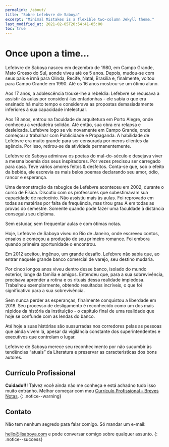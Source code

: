 ```yaml
---
permalink: /about/
title: "Sobre Lefebvre de Saboya"
excerpt: "Minimal Mistakes is a flexible two-column Jekyll theme."
last_modified_at: 2021-02-05T20:54:41-05:00
toc: true
---
```


# Once upon a time...

Lefebvre de Saboya nasceu em dezembro de 1980, em Campo Grande, Mato Grosso do Sul, aonde viveu até os 5 anos. Depois, mudou-se com seus pais e irmã para Olinda, Recife, Natal, Brasília e, finalmente, voltou para Campo Grande em 1990. Até os 16 anos mostrou-se um ótimo aluno.

Aos 17 anos, a adolescência trouxe-lhe a rebeldia: Lefebvre se recusava a assistir às aulas por considerá-las enfadonhas - ele sabia o que era ensinado há muito tempo e considerava as propostas demasiadamente inferiores à sua capacidade intelectual.

Aos 18 anos, entrou na faculdade de arquitetura em Porto Alegre, onde conheceu a verdadeira solidão. Até então, sua obra era relapsa e desleixada. Lefebvre logo se viu novamente em Campo Grande, onde começou a trabalhar com Publicidade e Propaganda. A habilidade de Lefebvre era muito grande para ser censurada por meros clientes da agência. Por isso, retirou-se da atividade permanentemente.

Lefebvre de Saboya admirava os poetas do mal-do-século e desejava viver a mesma boemia dos seus inspiradores. Por vezes precisou ser carregado para casa. Teve vários amores feitos & desfeitos. Conta-se que, sob o efeito da bebida, ele escrevia os mais belos poemas declarando seu amor, ódio, rancor e esperança.

Uma demonstração da rabugice de Lefebvre aconteceu em 2002, durante o curso de Física. Discutiu com os professores que subestimavam sua capacidade de raciocínio. Não assistiu mais às aulas. Foi reprovado em todas as matérias por falta de frequência, mas tirou grau A em todas as provas do semestre. Somente quando pode fazer uma faculdade à distância conseguiu seu diploma.

Sem estudar, sem frequentar aulas e com ótimas notas.

Hoje, Lefebvre de Saboya viveu no Rio de Janeiro, onde escreveu contos, ensaios e começou a produção de seu primeiro romance. Foi embora quando primeira oportunidade o encontrou.

Em 2012 aceitou, ingênuo, um grande desafio. Lefebvre não sabia que, ao entrar naquele grande banco comercial de varejo, seu destino mudaria.

Por cinco longos anos viveu dentro desse banco, isolado do mundo exterior, longe da família e amigos. Entendeu que, para a sua sobrevivência, precisava aprender a rotina e os rituais dessa realidade impiedosa. Trabalhou exemplarmente, obtendo resultados incríveis, o que foi significativo para a sua sobrevivência. 

Sem nunca perder as esperanças, finalmente conquistou a liberdade em 2018. Seu processo de desligamento é reconhecido como um dos mais rápidos da história da instituição - o capítulo final de uma realidade que hoje se confunde com as lendas do banco. 

Até hoje a suas histórias são sussurradas nos corredores pelas as pessoas que ainda vivem lá, apesar da vigilância constante dos superintendentes e executivos que controlam o lugar.

Lefebvre de Saboya merece seu reconhecimento por não sucumbir às tendências “atuais” da Literatura e preservar as características dos bons autores.

## Currículo Profissional

**Cuidado!!!** Talvez você ainda não me conheça e está achadno tudo isso muito entranho. Melhor começar com meu [Currículo Profissional - Breves Notas](https://llsaboya.com/profissional/).
{: .notice--warning}

## Contato

Não tem nenhum segredo para falar comigo. Só mandar um e-mail:

[hello@llsaboya.com](mailto:hello@llsaboya.com) e pode conversar comigo sobre qualquer assunto.
{: .notice--success}
